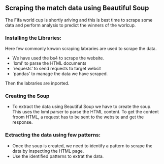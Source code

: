 ## Scraping the match data using Beautiful Soup

The Fifa world cup is shortly ariving and this is best time to scrape some data and perform analysis to predict the winners of the worlcup.

### Installing the Libraries:
Here few commonly knwon scraping labraries are used to scrape the data.

+ We have used the bs4 to scrape the website.
+ 'lxml' to parse the HTML documents
+ 'requests' to send requests to target websit
+ 'pandas' to manage the data we have scraped.

Then the labraries are inported.

### Creating the Soup

+ To extract the data using Beautiful Soup we have to create the soup. This uses the lxml parser to parse the HTML content. To get the content froom HTML, a request has to be sent to the website and get the response.

### Extracting the data using few patterns:
+ Once the soup is created, we need to identify a pattern to scrape the data by inspecting the HTML page.
+ Use the identified patterns to extrat the data.
